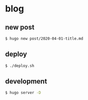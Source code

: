 # blog

## new post

```sh
$ hugo new post/2020-04-01-title.md
```

## deploy

```sh
$ ./deploy.sh
```

## development

```sh
$ hugo server -D
```
